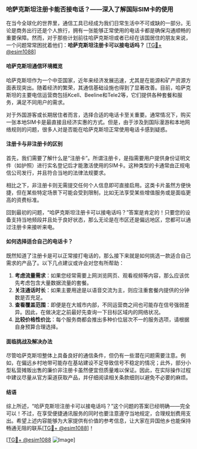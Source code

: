 ### 哈萨克斯坦注册卡能否接电话？——深入了解国际SIM卡的使用

在当今全球化的世界里，通信工具已经成为我们日常生活中不可或缺的一部分。无论是商务出行还是个人旅行，拥有一张能够正常使用的电话卡都是确保沟通顺畅的重要保障。然而，对于那些计划前往哈萨克斯坦或者已经在该国居住的朋友来说，一个问题常常困扰着他们：**哈萨克斯坦注册卡可以接电话吗？** [[TG💪+ @esim1088](https://t.me/s/esim1088)]

#### 哈萨克斯坦通信环境概览

哈萨克斯坦作为一个中亚国家，近年来经济发展迅速，尤其是在能源和矿产资源方面表现突出。随着经济的繁荣，其通信基础设施也得到了显著改善。目前，哈萨克斯坦的主要电信运营商包括Kcell、Beeline和Tele2等，它们提供各种套餐和服务，满足不同用户的需求。

对于外国游客或长期居住者而言，选择合适的电话卡至关重要。通常情况下，购买一张本地SIM卡是最直接且经济实惠的方式。但是，由于涉及到国际漫游和本地网络规则的问题，很多人对是否能在哈萨克斯坦正常使用电话卡感到疑惑。

#### 注册卡与非注册卡的区别

首先，我们需要了解什么是“注册卡”。所谓注册卡，是指需要用户提供身份证明文件（如护照）进行实名登记后才能激活使用的SIM卡。这种类型的卡通常由正规电信公司发行，并且符合当地的法律法规要求。

相比之下，非注册卡则无需提交任何个人信息即可直接启用。这类卡片虽然方便快捷，但在某些特定场景下可能会受到限制，比如无法享受某些增值服务或是面临更高的资费标准。

回到最初的问题，“哈萨克斯坦注册卡可以接电话吗？”答案是肯定的！只要您的设备支持当地频段并且处于良好状态，那么无论是在市区还是偏远地区，您都可以通过注册卡来接听来电。

#### 如何选择适合自己的电话卡？

既然知道了注册卡是可以正常接打电话的，那么接下来就是如何挑选一款适合自己需求的产品了。以下几点建议或许会对您有所帮助：

1. **考虑流量需求**：如果您经常需要上网浏览网页、观看视频等内容，那么应该优先考虑包含大量数据流量的套餐。
2. **关注通话时长**：如果主要用途是以语音交流为主，则应注重套餐内提供的分钟数是否充足。
3. **查看覆盖范围**：即便是在大城市内部，不同运营商之间也可能存在信号强弱差异。因此，在做决定之前最好先查询一下目标区域内的网络状况。
4. **比较价格性价比**：每个服务商都会推出多种价位层次不一的服务选项，请根据自身预算合理选择。

#### 面临挑战及解决办法

尽管哈萨克斯坦整体上具备良好的通信条件，但仍有一些潜在问题需要注意。例如，在偏远乡村地带可能存在基站建设不足导致信号不稳定的情况；此外，部分小型私营摊贩出售的廉价非注册卡虽然便宜但质量难以保证。因此，在实际操作过程中建议尽量从官方渠道获取产品，并仔细阅读相关条款细则以避免不必要的麻烦。

#### 结语

综上所述，“哈萨克斯坦注册卡可以接电话吗？”这个问题的答案已经明确——完全可以！不过，在享受便捷通讯服务的同时也要注意遵守当地规定，合理规划费用支出。希望上述内容能够为大家提供有价值的参考信息，让大家在异国他乡也能保持畅通无阻的联系[[TG💪+ @esim1088](https://t.me/s/esim1088)]！

[[TG💪+ @esim1088](https://t.me/s/esim1088) ![Image](https://i.postimg.cc/4NQfJmqS/Snipaste-2025-05-13-00-14-12.png)]